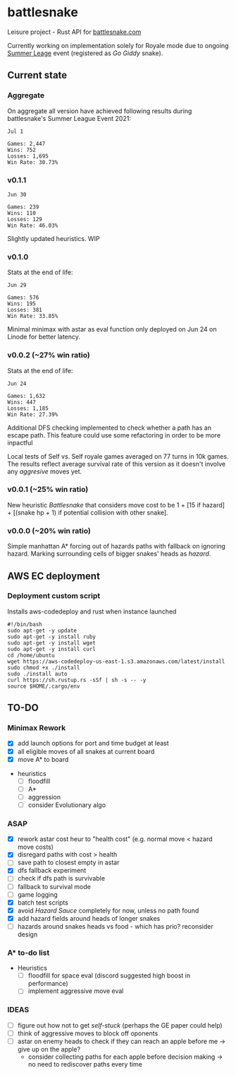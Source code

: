 # battlesnake
Leisure project - Rust API for [battlesnake.com](https://play.battlesnake.com/)

Currently working on implementation solely for Royale mode due to ongoing [Summer Leage](https://play.battlesnake.com/league/summer-league-2021/) event (registered as _Go Giddy_ snake).

## Current state

### Aggregate
On aggregate all version have achieved following results during battlesnake's Summer League Event 2021:
```
Jul 1

Games: 2,447
Wins: 752
Losses: 1,695
Win Rate: 30.73%
```

### v0.1.1
```
Jun 30

Games: 239
Wins: 110
Losses: 129
Win Rate: 46.03%
```
Slightly updated heuristics. WIP

### v0.1.0
Stats at the end of life:
```
Jun 29

Games: 576
Wins: 195
Losses: 381
Win Rate: 33.85%
```
Minimal minimax with astar as eval function only deployed on Jun 24 on Linode for better latency.

### v0.0.2 (~27% win ratio)
Stats at the end of life:
```
Jun 24

Games: 1,632
Wins: 447
Losses: 1,185
Win Rate: 27.39%
```
Additional DFS checking implemented to check whether a path has an escape path. This feature could use some refactoring in order to be more inpactful

Local tests of Self vs. Self royale games averaged on 77 turns in 10k games. The results reflect average survival rate of this version as it doesn't involve any _aggresive_ moves yet.

### v0.0.1 (~25% win ratio)
New heuristic _Battlesnake_ that considers move cost to be 1 + [15 if hazard] + [(snake hp + 1) if potential collision with other snake].

### v0.0.0 (~20% win ratio)
Simple manhattan A* forcing out of hazards paths with fallback on ignoring hazard. 
Marking surrounding cells of bigger snakes' heads as _hazard_.

## AWS EC deployment
### Deployment custom script
Installs aws-codedeploy and rust when instance launched

```
#!/bin/bash
sudo apt-get -y update
sudo apt-get -y install ruby
sudo apt-get -y install wget
sudo apt-get -y install curl
cd /home/ubuntu
wget https://aws-codedeploy-us-east-1.s3.amazonaws.com/latest/install
sudo chmod +x ./install
sudo ./install auto
curl https://sh.rustup.rs -sSf | sh -s -- -y
source $HOME/.cargo/env
```

## TO-DO
### Minimax Rework
- [x] add launch options for port and time budget at least
- [x] all eligible moves of all snakes at current board
- [x] move A* to board
- heuristics
    - [ ] floodfill
    - [ ] A*
    - [ ] aggression
    - [ ] consider Evolutionary algo

### ASAP
- [x] rework astar cost heur to "health cost" (e.g. normal move < hazard move costs)
- [x] disregard paths with cost > health
- [ ] save path to closest empty in astar
- [x] dfs fallback experiment
- [ ] check if dfs path is survivable
- [ ] fallback to survival mode
- [ ] game logging
- [x] batch test scripts
- [x] avoid _Hazard Sauce_ completely for now, unless no path found
- [x] add hazard fields around heads of longer snakes
- [ ] hazards around snakes heads vs food - which has prio? reconsider design

### A* to-do list
- Heuristics
    - [ ] floodfill for space eval (discord suggested high boost in performance)
    - [ ] implement aggressive move eval

### IDEAS
- [ ] figure out how not to get _self-stuck_ (perhaps the GE paper could help)
- [ ] think of aggressive moves to block off oponents
- [ ] astar on enemy heads to check if they can reach an apple before me -> give up on the apple?
    - consider collecting paths for each apple before decision making -> no need to rediscover paths every time

